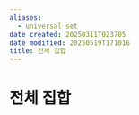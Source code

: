 ```yaml
---
aliases:
  - universal set
date created: 20250311T023705
date modified: 20250519T171016
title: 전체 집합
---
```


# 전체 집합
